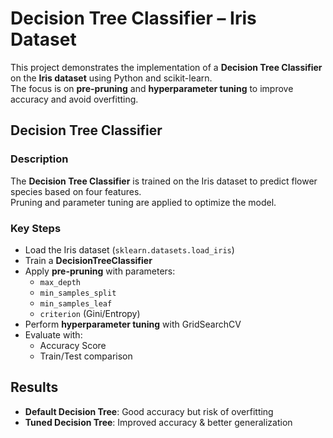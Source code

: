 # Decision Tree Classifier – Iris Dataset

This project demonstrates the implementation of a **Decision Tree Classifier** on the **Iris dataset** using Python and scikit-learn.  
The focus is on **pre-pruning** and **hyperparameter tuning** to improve accuracy and avoid overfitting.


## Decision Tree Classifier

### Description
The **Decision Tree Classifier** is trained on the Iris dataset to predict flower species based on four features.  
Pruning and parameter tuning are applied to optimize the model.

### Key Steps
- Load the Iris dataset (`sklearn.datasets.load_iris`)  
- Train a **DecisionTreeClassifier**  
- Apply **pre-pruning** with parameters:  
  - `max_depth`  
  - `min_samples_split`  
  - `min_samples_leaf`  
  - `criterion` (Gini/Entropy)
- Perform **hyperparameter tuning** with GridSearchCV  
- Evaluate with:  
  - Accuracy Score  
  - Train/Test comparison  


## Results
- **Default Decision Tree**: Good accuracy but risk of overfitting  
- **Tuned Decision Tree**: Improved accuracy & better generalization  

